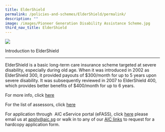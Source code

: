 ```yaml
---
title: ElderShield
permalink: /policies-and-schemes/ElderShield/permalink/
description: ""
image: /images/Pioneer Generation Disability Assistance Scheme.jpg
third_nav_title: ElderShield
---
```

![](/images/Pioneer%20Generation%20Disability%20Assistance%20Scheme.jpg)

Introduction to ElderShield  

------------------------------

ElderShield is a basic long-term care insurance scheme targeted at severe disability, especially during old age. When it was introduced in 2002 as ElderShield 300, it provided payouts of $300/month for up to 5 years upon severe disability. It was subsequently reviewed in 2007 to ElderShield 400, which provides better benefits of $400/month for up to 6 years.


For more info, click [here](https://www.aic.sg/financial-assistance/eldershield)


For the list of assessors, click [here](https://www.aic.sg/financial-assistance/Documents/Application%20Forms/IDAPE%20Assessor%20List.pdf)

For application through  AIC eService portal (eFASS), click [here](https://efinance.aic.sg/)
please email us at [apply@aic.sg](mailto:apply@aic.sg) or walk in to any of our [AIC links](https://www.aic.sg/aic-link) to request for a hardcopy application form.



